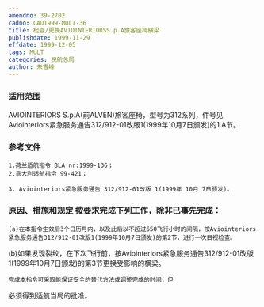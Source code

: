 ```yaml
---
amendno: 39-2702
cadno: CAD1999-MULT-36
title: 检查/更换AVIOINTERIORSS.p.A旅客座椅横梁
publishdate: 1999-11-29
effdate: 1999-12-05
tags: MULT
categories: 民航总局
author: 朱雪峰
---
```


### 适用范围 
AVIOINTERIORS S.p.A(前ALVEN)旅客座椅，型号为312系列，件号见Aviointeriors紧急服务通告312/912-01改版1(1999年10月7日颁发)的1.A节。

### 参考文件
    1.荷兰适航指令 BLA nr:1999-136；
    2.意大利适航指令 99-421；

    3. Aviointeriors紧急服务通告 312/912-01改版 1(1999年 10月 7日颁发)。

### 原因、措施和规定 按要求完成下列工作，除非已事先完成： 
    (a)在本指令生效后3个日历月内，以及此后以不超过650飞行小时的间隔，按Aviointeriors紧急服务通告312/912-01改版1(1999年10月7日颁发)的第2节，进行一次目视检查。 
(b)如果发现裂纹，在下次飞行前，按Aviointeriors紧急服务通告312/912-01改版1(1999年10月7日颁发)的第3节更换受影响的横梁。

    完成本指令可采取能保证安全的替代方法或调整完成的时间，但
       
必须得到适航当局的批准。
